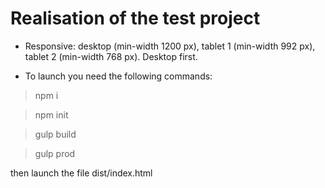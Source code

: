 # Realisation of the test project

* Responsive: desktop (min-width 1200 px), tablet 1 (min-width 992 px), tablet 2 (min-width 768 px). Desktop first.

* To launch you need the following commands:

> npm i

> npm init

> gulp build

> gulp prod

then launch the file dist/index.html